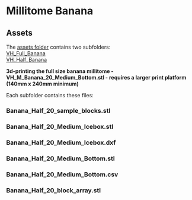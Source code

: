 # Millitome Banana

## Assets

The [assets folder](https://github.com/hubmapconsortium/hra-millitome-generator/tree/pbi-banana-ccf/Assets) contains two subfolders:<br> 
[VH_Full_Banana](https://github.com/hubmapconsortium/hra-millitome-generator/tree/pbi-banana-ccf/Assets/VH_Full_Banana)<br>
[VH_Half_Banana](https://github.com/hubmapconsortium/hra-millitome-generator/tree/pbi-banana-ccf/Assets/VH_Half_Banana)<br>

**3d-printing the full size banana millitome - VH_M_Banana_20_Medium_Bottom.stl - requires a larger print platform (140mm x 240mm minimum)**

Each subfolder contains these files:

### Banana_Half_20_sample_blocks.stl
### Banana_Half_20_Medium_Icebox.stl
### Banana_Half_20_Medium_Icebox.dxf
### Banana_Half_20_Medium_Bottom.stl
### Banana_Half_20_Medium_Bottom.csv
### Banana_Half_20_block_array.stl



